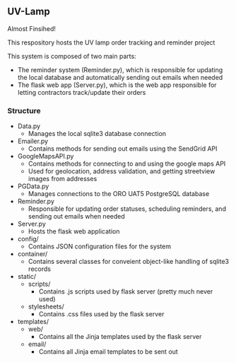 ## UV-Lamp

Almost Finsihed!

This respository hosts the UV lamp order tracking and reminder project

This system is composed of two main parts:

- The reminder system (Reminder.py), which is responsible for updating the local database and automatically sending out emails when needed
- The flask web app (Server.py), which is the web app responsible for letting contractors track/update their orders

### Structure
- Data.py
  * Manages the local sqlite3 database connection
- Emailer.py
  * Contains methods for sending out emails using the SendGrid API
- GoogleMapsAPI.py
  * Contains methods for connecting to and using the google maps API
  * Used for geolocation, address validation, and getting streetview images from addresses
- PGData.py
  * Manages connections to the ORO UAT5 PostgreSQL database
- Reminder.py
  * Responsible for updating order statuses, scheduling reminders, and sending out emails when needed
- Server.py
  * Hosts the flask web application
- config/
  * Contains JSON configuration files for the system
- container/
  * Contains several classes for conveient object-like handling of sqlite3 records
- static/
  - scripts/
    * Contains .js scripts used by flask server (pretty much never used)
  - stylesheets/
    * Contains .css files used by the flask server
- templates/
  - web/
    * Contains all the Jinja templates used by the flask server
  - email/
    * Contains all Jinja email templates to be sent out
